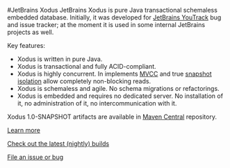 #JetBrains Xodus
JetBrains Xodus is pure Java transactional schemaless embedded database. Initially, it was developed for
[JetBrains YouTrack](http://jetbrains.com/youtrack) bug and issue tracker; at the moment it is used in
some internal JetBrains projects as well.

Key features:
- Xodus is written in pure Java.
- Xodus is transactional and fully ACID-compliant.
- Xodus is highly concurrent. In implements [MVCC](https://en.wikipedia.org/wiki/Multiversion_concurrency_control) and
true [snapshot isolation](https://en.wikipedia.org/wiki/Snapshot_isolation) allow completely non-blocking reads.
- Xodus is schemaless and agile. No schema migrations or refactorings.
- Xodus is embedded and requires no dedicated server. No installation of it, no administration of it, no intercommunication with it.

Xodus 1.0-SNAPSHOT artifacts are available in [Maven Central](https://oss.sonatype.org/content/repositories/snapshots/org/jetbrains/xodus) repository.

[Learn more](https://github.com/JetBrains/xodus/wiki)

[Check out the latest (nightly) builds](https://teamcity.jetbrains.com/viewType.html?buildTypeId=Xodus_Build)

[File an issue or bug](http://xodus.myjetbrains.com/youtrack)
